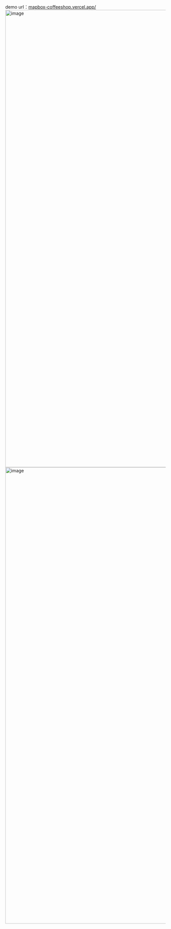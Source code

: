 demo url：[mapbox-coffeeshop.vercel.app/](https://mapbox-coffeeshop.vercel.app/)
<img width="1439" alt="image" src="https://user-images.githubusercontent.com/61107184/191225618-6ee2143d-fd0b-4190-bc2a-73b17212b8e2.png">
<img width="1436" alt="image" src="https://user-images.githubusercontent.com/61107184/191225710-af97ae95-70b2-46d4-bea2-7cba55badbbe.png">
